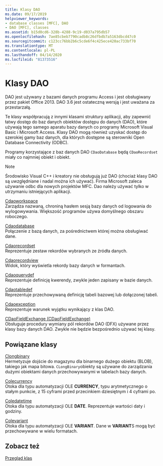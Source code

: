 ```yaml
---
title: Klasy DAO
ms.date: 09/17/2019
helpviewer_keywords:
- database classes [MFC], DAO
- DAO [MFC], classes
ms.assetid: b15d0cd6-328b-4288-9c19-d037a795db57
ms.openlocfilehash: 7ae85cbeb7790cadb8c26dfbdb7a5163dbcd47c0
ms.sourcegitcommit: c123cc76bb2b6c5cde6f4c425ece420ac733bf70
ms.translationtype: MT
ms.contentlocale: pl-PL
ms.lasthandoff: 04/14/2020
ms.locfileid: "81373516"
---
```

# <a name="dao-classes"></a>Klasy DAO

DAO jest używany z bazami danych programu Access i jest obsługiwany przez pakiet Office 2013. DAO 3.6 jest ostateczną wersją i jest uważana za przestarzałą.

Te klasy współpracują z innymi klasami struktury aplikacji, aby zapewnić łatwy dostęp do baz danych obiektów dostępu do danych (DAO), które używają tego samego aparatu bazy danych co programy Microsoft Visual Basic i Microsoft Access. Klasy DAO mogą również uzyskać dostęp do szerokiej gamy baz danych, dla których dostępne są sterowniki Open Database Connectivity (ODBC).

Programy korzystające z baz danych DAO `CDaoDatabase` będą `CDaoRecordset` miały co najmniej obiekt i obiekt.

> [!NOTE]
> Środowisko Visual C++ i kreatory nie obsługują już DAO (chociaż klasy DAO są uwzględniane i nadal można ich używać). Firma Microsoft zaleca używanie odbc dla nowych projektów MFC. Dao należy używać tylko w utrzymaniu istniejących aplikacji.

[Cdaoworkspace](../mfc/reference/cdaoworkspace-class.md)<br/>
Zarządza nazwaną, chroniną hasłem sesją bazy danych od logowania do wylogowywania. Większość programów używa domyślnego obszaru roboczego.

[Cdaodatabase](../mfc/reference/cdaodatabase-class.md)<br/>
Połączenie z bazą danych, za pośrednictwem której można obsługiwać dane.

[Cdaorecordset](../mfc/reference/cdaorecordset-class.md)<br/>
Reprezentuje zestaw rekordów wybranych ze źródła danych.

[Cdaorecordview](../mfc/reference/cdaorecordview-class.md)<br/>
Widok, który wyświetla rekordy bazy danych w formantach.

[Cdaoquerydef](../mfc/reference/cdaoquerydef-class.md)<br/>
Reprezentuje definicję kwerendy, zwykle jeden zapisany w bazie danych.

[Cdaotabledef](../mfc/reference/cdaotabledef-class.md)<br/>
Reprezentuje przechowywaną definicję tabeli bazowej lub dołączonej tabeli.

[Cdaoexception](../mfc/reference/cdaoexception-class.md)<br/>
Reprezentuje warunek wyjątku wynikający z klas DAO.

[CDaoFieldExchange (CDaoFieldExchange)](../mfc/reference/cdaofieldexchange-class.md)<br/>
Obsługuje procedury wymiany pól rekordów DAO (DFX) używane przez klasy bazy danych DAO. Zwykle nie będzie bezpośrednio używać tej klasy.

## <a name="related-classes"></a>Powiązane klasy

[Clongbinary](../mfc/reference/clongbinary-class.md)<br/>
Hermetyzuje dojście do magazynu dla binarnego dużego obiektu (BLOB), takiego jak mapa bitowa. `CLongBinary`obiekty są używane do zarządzania dużymi obiektami danych przechowywanymi w tabelach bazy danych.

[Colecurrency](../mfc/reference/colecurrency-class.md)<br/>
Otoka dla typu automatyzacji OLE **CURRENCY**, typu arytmetycznego o stałym punkcie, z 15 cyframi przed przecinkiem dziesiętnym i 4 cyframi po.

[Coledatetime](../atl-mfc-shared/reference/coledatetime-class.md)<br/>
Otoka dla typu automatyzacji OLE **DATE**. Reprezentuje wartości daty i godziny.

[Colevariant](../mfc/reference/colevariant-class.md)<br/>
Otoka dla typu automatyzacji OLE **VARIANT**. Dane w **VARIANT**S mogą być przechowywane w wielu formatach.

## <a name="see-also"></a>Zobacz też

[Przegląd klas](../mfc/class-library-overview.md)
